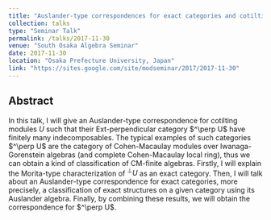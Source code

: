 ```yaml
---
title: "Auslander-type correspondences for exact categories and cotilting modules"
collection: talks
type: "Seminar Talk"
permalink: /talks/2017-11-30
venue: "South Osaka Algebra Seminar"
date: 2017-11-30
location: "Osaka Prefecture University, Japan"
link: "https://sites.google.com/site/modseminar/2017/2017-11-30"
---
```


## Abstract
In this talk, I will give an Auslander-type correspondence for cotilting modules $U$ such that their Ext-perpendicular category \$^\perp U\$ have finitely many indecomposables. The typical examples of such categories \$^\perp U\$ are the category of Cohen-Macaulay modules over Iwanaga-Gorenstein algebras (and complete Cohen-Macaulay local ring), thus we can obtain a kind of classification of CM-finite algebras. Firstly, I will explain the Morita-type characterization of $^\perp U$ as an exact category. Then, I will talk about an Auslander-type correspondence for exact categories, more precisely, a classification of exact structures on a given category using its Auslander algebra. Finally, by combining these results, we will obtain the correspondence for \$^\perp U\$.
